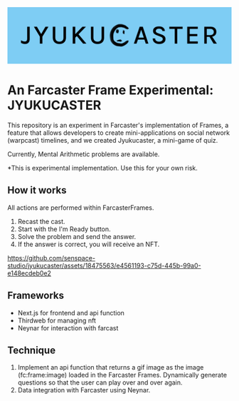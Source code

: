 ![Logo](/docs/logo.png)

# An Farcaster Frame Experimental: JYUKUCASTER

This repository is an experiment in Farcaster's implementation of Frames, a feature that allows developers to create mini-applications on social network (warpcast) timelines, and we created Jyukucaster, a mini-game of quiz.

Currently, Mental Arithmetic problems are available.

\*This is experimental implementation. Use this for your own risk.

## How it works

All actions are performed within FarcasterFrames.

1. Recast the cast.
2. Start with the I'm Ready button.
3. Solve the problem and send the answer.
4. If the answer is correct, you will receive an NFT.

https://github.com/senspace-studio/jyukucaster/assets/18475563/e4561193-c75d-445b-99a0-e148ecdeb0e2

## Frameworks

- Next.js for frontend and api function
- Thirdweb for managing nft
- Neynar for interaction with farcast

## Technique

1. Implement an api function that returns a gif image as the image (fc:frame:image) loaded in the Farcaster Frames. Dynamically generate questions so that the user can play over and over again.
2. Data integration with Farcaster using Neynar.
